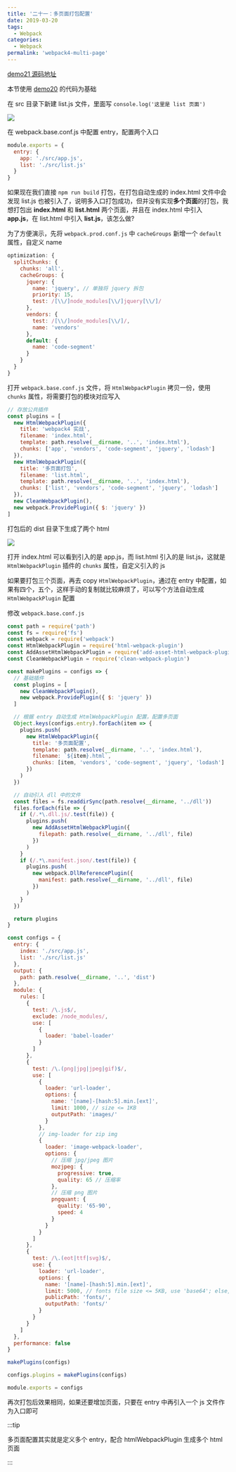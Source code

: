 ```yaml
---
title: '二十一：多页面打包配置'
date: 2019-03-20
tags:
  - Webpack
categories:
  - Webpack
permalink: 'webpack4-multi-page'
---
```


[demo21 源码地址](https://github.com/ITxiaohao/webpack4-learn/tree/master/demo21)

本节使用 [demo20](https://github.com/ITxiaohao/webpack4-learn/tree/master/demo20) 的代码为基础

在 src 目录下新建 list.js 文件，里面写 `console.log('这里是 list 页面')`

![](https://raw.githubusercontent.com/ITxiaohao/blog-img/master/img/webpack/20190323132604.png)

在 webpack.base.conf.js 中配置 entry，配置两个入口

```js
module.exports = {
  entry: {
    app: './src/app.js',
    list: './src/list.js'
  }
}
```

如果现在我们直接 `npm run build` 打包，在打包自动生成的 index.html 文件中会发现 list.js 也被引入了，说明多入口打包成功，但并没有实现**多个页面**的打包，我想打包出 **index.html** 和 **list.html** 两个页面，并且在 index.html 中引入 **app.js**，在 list.html 中引入 **list.js**，该怎么做?

为了方便演示，先将 `webpack.prod.conf.js` 中 `cacheGroups` 新增一个 `default` 属性，自定义 name

```js
optimization: {
  splitChunks: {
    chunks: 'all',
    cacheGroups: {
      jquery: {
        name: 'jquery', // 单独将 jquery 拆包
        priority: 15,
        test: /[\\/]node_modules[\\/]jquery[\\/]/
      },
      vendors: {
        test: /[\\/]node_modules[\\/]/,
        name: 'vendors'
      },
      default: {
        name: 'code-segment'
      }
    }
  }
}
```

打开 `webpack.base.conf.js` 文件，将 `HtmlWebpackPlugin` 拷贝一份，使用 `chunks` 属性，将需要打包的模块对应写入

```js {7,13}
// 存放公共插件
const plugins = [
  new HtmlWebpackPlugin({
    title: 'webpack4 实战',
    filename: 'index.html',
    template: path.resolve(__dirname, '..', 'index.html'),
    chunks: ['app', 'vendors', 'code-segment', 'jquery', 'lodash']
  }),
  new HtmlWebpackPlugin({
    title: '多页面打包',
    filename: 'list.html',
    template: path.resolve(__dirname, '..', 'index.html'),
    chunks: ['list', 'vendors', 'code-segment', 'jquery', 'lodash']
  }),
  new CleanWebpackPlugin(),
  new webpack.ProvidePlugin({ $: 'jquery' })
]
```

打包后的 dist 目录下生成了两个 html

![](https://raw.githubusercontent.com/ITxiaohao/blog-img/master/img/webpack/20190325144542.png)

打开 index.html 可以看到引入的是 app.js，而 list.html 引入的是 list.js，这就是 `HtmlWebpackPlugin` 插件的 `chunks` 属性，自定义引入的 js

如果要打包三个页面，再去 copy `HtmlWebpackPlugin`，通过在 entry 中配置，如果有四个，五个，这样手动的复制就比较麻烦了，可以写个方法自动生成 `HtmlWebpackPlugin` 配置

修改 `webpack.base.conf.js`

```js
const path = require('path')
const fs = require('fs')
const webpack = require('webpack')
const HtmlWebpackPlugin = require('html-webpack-plugin')
const AddAssetHtmlWebpackPlugin = require('add-asset-html-webpack-plugin')
const CleanWebpackPlugin = require('clean-webpack-plugin')

const makePlugins = configs => {
  // 基础插件
  const plugins = [
    new CleanWebpackPlugin(),
    new webpack.ProvidePlugin({ $: 'jquery' })
  ]

  // 根据 entry 自动生成 HtmlWebpackPlugin 配置，配置多页面
  Object.keys(configs.entry).forEach(item => {
    plugins.push(
      new HtmlWebpackPlugin({
        title: '多页面配置',
        template: path.resolve(__dirname, '..', 'index.html'),
        filename: `${item}.html`,
        chunks: [item, 'vendors', 'code-segment', 'jquery', 'lodash']
      })
    )
  })

  // 自动引入 dll 中的文件
  const files = fs.readdirSync(path.resolve(__dirname, '../dll'))
  files.forEach(file => {
    if (/.*\.dll.js/.test(file)) {
      plugins.push(
        new AddAssetHtmlWebpackPlugin({
          filepath: path.resolve(__dirname, '../dll', file)
        })
      )
    }
    if (/.*\.manifest.json/.test(file)) {
      plugins.push(
        new webpack.DllReferencePlugin({
          manifest: path.resolve(__dirname, '../dll', file)
        })
      )
    }
  })

  return plugins
}

const configs = {
  entry: {
    index: './src/app.js',
    list: './src/list.js'
  },
  output: {
    path: path.resolve(__dirname, '..', 'dist')
  },
  module: {
    rules: [
      {
        test: /\.js$/,
        exclude: /node_modules/,
        use: [
          {
            loader: 'babel-loader'
          }
        ]
      },
      {
        test: /\.(png|jpg|jpeg|gif)$/,
        use: [
          {
            loader: 'url-loader',
            options: {
              name: '[name]-[hash:5].min.[ext]',
              limit: 1000, // size <= 1KB
              outputPath: 'images/'
            }
          },
          // img-loader for zip img
          {
            loader: 'image-webpack-loader',
            options: {
              // 压缩 jpg/jpeg 图片
              mozjpeg: {
                progressive: true,
                quality: 65 // 压缩率
              },
              // 压缩 png 图片
              pngquant: {
                quality: '65-90',
                speed: 4
              }
            }
          }
        ]
      },
      {
        test: /\.(eot|ttf|svg)$/,
        use: {
          loader: 'url-loader',
          options: {
            name: '[name]-[hash:5].min.[ext]',
            limit: 5000, // fonts file size <= 5KB, use 'base64'; else, output svg file
            publicPath: 'fonts/',
            outputPath: 'fonts/'
          }
        }
      }
    ]
  },
  performance: false
}

makePlugins(configs)

configs.plugins = makePlugins(configs)

module.exports = configs
```

再次打包后效果相同，如果还要增加页面，只要在 entry 中再引入一个 js 文件作为入口即可

:::tip

多页面配置其实就是定义多个 entry，配合 htmlWebpackPlugin 生成多个 html 页面

:::
